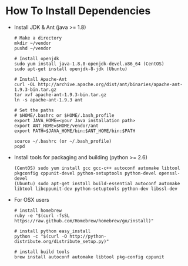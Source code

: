 How To Install Dependencies
===========================

- Install JDK & Ant (java >= 1.8)

  ```
  # Make a directory
  mkdir ~/vendor
  pushd ~/vendor

  # Install openjdk
  sudo yum install java-1.8.0-openjdk-devel.x86_64 (CentOS)
  sudo apt-get install openjdk-8-jdk (Ubuntu)

  # Install Apache-Ant
  curl -OL http://archive.apache.org/dist/ant/binaries/apache-ant-1.9.3-bin.tar.gz
  tar xvf apache-ant-1.9.3-bin.tar.gz
  ln -s apache-ant-1.9.3 ant

  # Set the paths
  # $HOME/.bashrc or $HOME/.bash_profile
  export JAVA_HOME=<your Java installation path>
  export ANT_HOME=$HOME/vendor/ant
  export PATH=$JAVA_HOME/bin:$ANT_HOME/bin:$PATH

  source ~/.bashrc (or ~/.bash_profile)
  popd 
  ```

- Install tools for packaging and building (python >= 2.6)

  ```
  (CentOS) sudo yum install gcc gcc-c++ autoconf automake libtool pkgconfig cppunit-devel python-setuptools python-devel openssl-devel
  (Ubuntu) sudo apt-get install build-essential autoconf automake libtool libcppunit-dev python-setuptools python-dev libssl-dev
  ```

- For OSX users

  ```
  # install homebrew
  ruby -e "$(curl -fsSL https://raw.github.com/Homebrew/homebrew/go/install)"

  # install python easy_install
  python -c "$(curl -O http://python-distribute.org/distribute_setup.py)"

  # install build tools
  brew install autoconf automake libtool pkg-config cppunit
  ```
